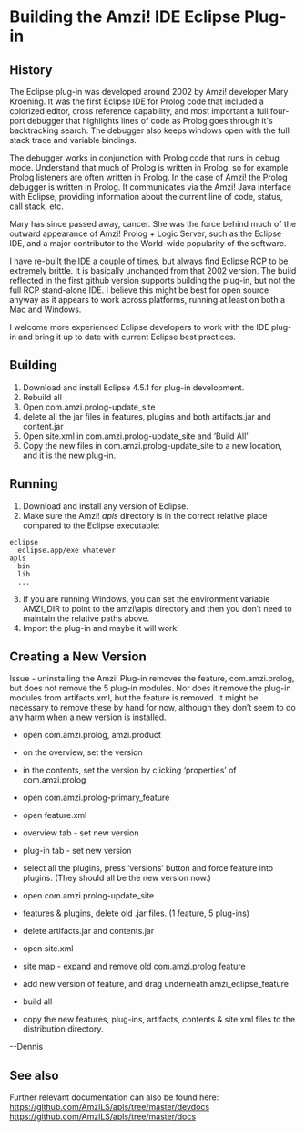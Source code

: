 # Building the Amzi! IDE Eclipse Plug-in

## History

The Eclipse plug-in was developed around 2002 by Amzi! developer Mary Kroening.  It was the first Eclipse IDE for Prolog code that included a colorized editor, cross reference capability, and most important a full four-port debugger that highlights lines of code as Prolog goes through it's backtracking search.  The debugger also keeps windows open with the full stack trace and variable bindings.

The debugger works in conjunction with Prolog code that runs in debug mode.  Understand that much of Prolog is written in Prolog, so for example Prolog listeners are often written in Prolog.  In the case of Amzi! the Prolog debugger is written in Prolog.  It communicates via the Amzi! Java interface with Eclipse, providing information about the current line of code, status, call stack, etc.

Mary has since passed away, cancer.  She was the force behind much of the outward appearance of Amzi! Prolog + Logic Server, such as the Eclipse IDE, and a major contributor to the World-wide popularity of the software.

I have re-built the IDE a couple of times, but always find Eclipse RCP to be extremely brittle.  It is basically unchanged from that 2002 version.  The build reflected in the first github version supports building the plug-in, but not the full RCP stand-alone IDE.  I believe this might be best for open source anyway as it appears to work across platforms, running at least on both a Mac and Windows.

I welcome more experienced Eclipse developers to work with the IDE plug-in and bring it up to date with current Eclipse best practices.

## Building

1. Download and install Eclipse 4.5.1 for plug-in development.
2. Rebuild all
3. Open com.amzi.prolog-update_site
4. delete all the jar files in features, plugins and both artifacts.jar and content.jar
5. Open site.xml in com.amzi.prolog-update_site and ‘Build All’
6. Copy the new files in com.amzi.prolog-update_site to a new location, and it is the new plug-in.

## Running

1. Download and install any version of Eclipse.
2. Make sure the Amzi! *apls* directory is in the correct relative place compared to the Eclipse executable:

```
eclipse
  eclipse.app/exe whatever
apls
  bin
  lib
  ...
```
3. If you are running Windows, you can set the environment variable AMZI_DIR to point to the amzi\apls directory and then you don’t need to maintain the relative paths above.
4. Import the plug-in and maybe it will work!

## Creating a New Version

Issue - uninstalling the Amzi! Plug-in removes the feature, com.amzi.prolog, but does not remove the 5 plug-in modules.  Nor does it remove the plug-in modules from artifacts.xml, but the feature is removed.  It might be necessary to remove these by hand for now, although they don’t seem to do any harm when a new version is installed.

- open com.amzi.prolog, amzi.product
- on the overview, set the version
- in the contents, set the version by clicking ‘properties’ of com.amzi.prolog
- open com.amzi.prolog-primary_feature
- open feature.xml
- overview tab - set new version
- plug-in tab - set new version
- select all the plugins, press ‘versions’ button and force feature into plugins.  (They should all be the new version now.)

- open com.amzi.prolog-update_site
- features & plugins, delete old .jar files.  (1 feature, 5 plug-ins)
- delete artifacts.jar and contents.jar
- open site.xml
- site map - expand and remove old com.amzi.prolog feature
- add new version of feature, and drag underneath amzi_eclipse_feature
- build all

- copy the new features, plug-ins, artifacts, contents & site.xml files to the distribution directory.

--Dennis


## See also

Further relevant documentation can also be found here:
https://github.com/AmziLS/apls/tree/master/devdocs
https://github.com/AmziLS/apls/tree/master/docs
